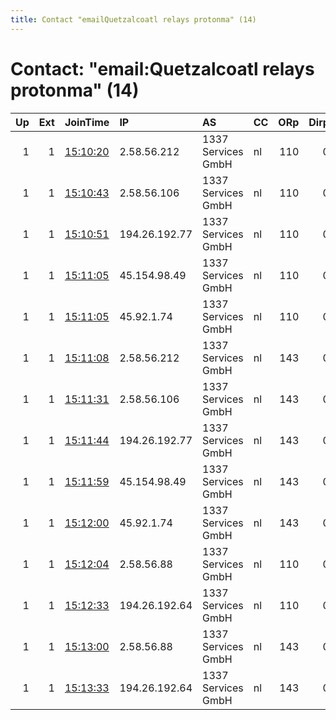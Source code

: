 ```yaml
---
title: Contact "emailQuetzalcoatl relays protonma" (14)
---
```


# Contact: "email:Quetzalcoatl relays protonma" (14)

|   Up |   Ext | JoinTime                                                                                              | IP            | AS                 | CC   |   ORp |   Dirp | OS    | Version   | Nickname     |   eFamMembers |
|-----:|------:|:------------------------------------------------------------------------------------------------------|:--------------|:-------------------|:-----|------:|-------:|:------|:----------|:-------------|--------------:|
|    1 |     1 | [15:10:20](https://nusenu.github.io/OrNetStats/w/relay/FC3F6FD2A1393527BB53787178FE4E46FCE2C37B.html) | 2.58.56.212   | 1337 Services GmbH | nl   |   110 |      0 | Linux | 0.4.7.13  | Quetzalcoatl |           214 |
|    1 |     1 | [15:10:43](https://nusenu.github.io/OrNetStats/w/relay/9636C8AFB63B208C29C9BDCF02918A2F9FB9A4ED.html) | 2.58.56.106   | 1337 Services GmbH | nl   |   110 |      0 | Linux | 0.4.7.13  | Quetzalcoatl |           214 |
|    1 |     1 | [15:10:51](https://nusenu.github.io/OrNetStats/w/relay/F532DA2085F87777CE05EA947BF7B4F49B625754.html) | 194.26.192.77 | 1337 Services GmbH | nl   |   110 |      0 | Linux | 0.4.7.13  | Quetzalcoatl |           214 |
|    1 |     1 | [15:11:05](https://nusenu.github.io/OrNetStats/w/relay/B04176E992478C82F1AD7A5DC1D1D206B623D624.html) | 45.154.98.49  | 1337 Services GmbH | nl   |   110 |      0 | Linux | 0.4.7.13  | Quetzalcoatl |           214 |
|    1 |     1 | [15:11:05](https://nusenu.github.io/OrNetStats/w/relay/D784D6A9BF8A575DD095500A5527EB2ECF0DF8F0.html) | 45.92.1.74    | 1337 Services GmbH | nl   |   110 |      0 | Linux | 0.4.7.13  | Quetzalcoatl |           214 |
|    1 |     1 | [15:11:08](https://nusenu.github.io/OrNetStats/w/relay/140E4FC6202FE17F46337058FC9848FA9055482B.html) | 2.58.56.212   | 1337 Services GmbH | nl   |   143 |      0 | Linux | 0.4.7.13  | Quetzalcoatl |           214 |
|    1 |     1 | [15:11:31](https://nusenu.github.io/OrNetStats/w/relay/94E412F3EE1978C5E60BF22A15D17F710CCDBE89.html) | 2.58.56.106   | 1337 Services GmbH | nl   |   143 |      0 | Linux | 0.4.7.13  | Quetzalcoatl |           214 |
|    1 |     1 | [15:11:44](https://nusenu.github.io/OrNetStats/w/relay/07DCECDF04BE5D470C615C8E1CCF086F74FC8CA6.html) | 194.26.192.77 | 1337 Services GmbH | nl   |   143 |      0 | Linux | 0.4.7.13  | Quetzalcoatl |           214 |
|    1 |     1 | [15:11:59](https://nusenu.github.io/OrNetStats/w/relay/09768BD9ACA211008713BA481E0B8EE3239A9F0B.html) | 45.154.98.49  | 1337 Services GmbH | nl   |   143 |      0 | Linux | 0.4.7.13  | Quetzalcoatl |           214 |
|    1 |     1 | [15:12:00](https://nusenu.github.io/OrNetStats/w/relay/6DD970EB76529F38D98F7D3FDF1BBA0739B059FA.html) | 45.92.1.74    | 1337 Services GmbH | nl   |   143 |      0 | Linux | 0.4.7.13  | Quetzalcoatl |           214 |
|    1 |     1 | [15:12:04](https://nusenu.github.io/OrNetStats/w/relay/7C6686190CE6E8A0A1A5B5B845BF3F14D252D0DF.html) | 2.58.56.88    | 1337 Services GmbH | nl   |   110 |      0 | Linux | 0.4.7.13  | Quetzalcoatl |           214 |
|    1 |     1 | [15:12:33](https://nusenu.github.io/OrNetStats/w/relay/1A45601A517304EA7C8DC9339A99FE6C65CAA499.html) | 194.26.192.64 | 1337 Services GmbH | nl   |   110 |      0 | Linux | 0.4.7.13  | Quetzalcoatl |           214 |
|    1 |     1 | [15:13:00](https://nusenu.github.io/OrNetStats/w/relay/F33ECAB340E6117597A3FF5B5F2B6D7475B56187.html) | 2.58.56.88    | 1337 Services GmbH | nl   |   143 |      0 | Linux | 0.4.7.13  | Quetzalcoatl |           214 |
|    1 |     1 | [15:13:33](https://nusenu.github.io/OrNetStats/w/relay/51FAFEABB266B7E4E1EB4E6120DF2D7F719157EB.html) | 194.26.192.64 | 1337 Services GmbH | nl   |   143 |      0 | Linux | 0.4.7.13  | Quetzalcoatl |           214 |
